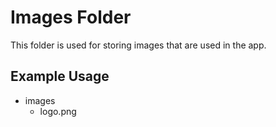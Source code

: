 # Images Folder

This folder is used for storing images that are used in the app.

## Example Usage

- images
  - logo.png
